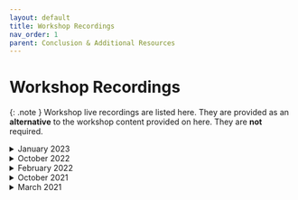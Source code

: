 ```yaml
---
layout: default
title: Workshop Recordings
nav_order: 1
parent: Conclusion & Additional Resources
---
```


<!-- If you still want to provide access to old workshop recordings, this is the place! Full-length live workshop videos go here. -->
<!-- If you decide you don't need it, delete this page AND go to 'index.md', set has_children to false. -->


# Workshop Recordings

{: .note }
Workshop live recordings are listed here. They are provided as an **alternative** to the workshop content provided on here. They are **not** required.

<!-- ----------------------------------------------------------------- -->

<details markdown="1">
<summary>January 2023</summary> <!-- Change "Month Year" with the date of the recording ---> 
<iframe height="416" width="100%" allowfullscreen frameborder=0 src="https://echo360.ca/media/7d716595-09dd-48d7-94d1-7b4cf29fcbab/public"></iframe>
[View original here.](https://echo360.ca/media/7d716595-09dd-48d7-94d1-7b4cf29fcbab/public)

<embed src="assets/docs/2023-01-RDM-best-practices.pdf" style="border:none;" width="100%" height="466px">
[Download as PDF.](assets/docs/2023-01-RDM-best-practices.pdf)
</details>

<!-- ----------------------------------------------------------------- -->

<details markdown="1">
<summary>October 2022</summary>
<iframe height="416" width="100%" allowfullscreen frameborder=0 src="https://echo360.ca/media/cdde7620-6f3b-40ff-b0d6-ad12c6ea4eea/public"></iframe>
[View original here.](https://echo360.ca/media/cdde7620-6f3b-40ff-b0d6-ad12c6ea4eea/public)

<embed src="assets/docs/2022-10-RDM-best-practices.pdf" style="border:none;" width="100%" height="466px">
[Download as PDF.](assets/docs/2022-10-RDM-best-practices.pdf)
</details>

<!-- ----------------------------------------------------------------- -->

<details markdown="1">
<summary>February 2022</summary>
<iframe height="416" width="100%" allowfullscreen frameborder=0 src="https://echo360.ca/media/5185ce52-f2c0-44cd-8594-da1456224d4e/public"></iframe>
[View original here.](https://echo360.ca/media/5185ce52-f2c0-44cd-8594-da1456224d4e/public)

<embed src="assets/docs/2022-02-RDM-best-practices.pdf" style="border:none;" width="100%" height="466px">
[Download as PDF.](assets/docs/2022-02-RDM-best-practices.pdf)
</details>

<!-- ----------------------------------------------------------------- -->

<details markdown="1">
<summary>October 2021</summary>
<iframe height="416" width="100%" allowfullscreen frameborder=0 src="https://echo360.ca/media/d0ef0502-9d7e-497b-9226-e988c3db67b7/public"></iframe>
[View original here.](https://echo360.ca/media/d0ef0502-9d7e-497b-9226-e988c3db67b7/public)

<embed src="assets/docs/2021-10-RDM-best-practices.pdf" style="border:none;" width="100%" height="466px">
[Download as PDF.](assets/docs/2021-10-RDM-best-practices.pdf)
</details>

<!-- ----------------------------------------------------------------- -->

<details markdown="1">
<summary>March 2021</summary>
<iframe height="416" width="100%" allowfullscreen frameborder=0 src="https://echo360.ca/media/cbeb4b28-21a4-4149-a814-ddeef38efab4/public"></iframe>
[View original here.](https://echo360.ca/media/cbeb4b28-21a4-4149-a814-ddeef38efab4/public)

<embed src="assets/docs/2021-03-DMDS-best-practices.pdf" style="border:none;" width="100%" height="466px">
[Download as PDF.](assets/docs/2023-03-DMDS-best-practices.pdf)
</details>
